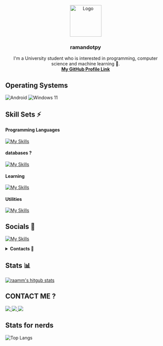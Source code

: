 <br/>
<div align="center">
  <a href="https://github.com/othneildrew/Best-README-Template">
    <img src="https://avatars.githubusercontent.com/u/182676519?v=4" alt="Logo" width="99" height="99">
  </a>
  
  <h3 align="center"> ramandotpy </h3>
  <p aligh="center">
    I'm a  University student who is interested in programming, computer science and machine learning 🤖.
  <br/>
  <a href=""><strong>My GitHub Profile Link</strong></a>
</div>  

## Operating Systems

![Android](https://img.shields.io/badge/Android-3DDC84?style=for-the-badge&logo=android&logoColor=white)
![Windows 11](https://img.shields.io/badge/Windows%2011-%230079d5.svg?style=for-the-badge&logo=Windows%2011&logoColor=white)

## Skill Sets ⚡️

#### Programming Languages
[![My Skills](https://skillicons.dev/icons?i=py,c)](https://skillicons.dev)


#### databases ?
[![My Skills](https://skillicons.dev/icons?i=mysql)](https://skillicons.dev)

#### Learning
[![My Skills](https://skillicons.dev/icons?i=html,css,js,cpp)](https://skillicons.dev)


#### Utilities

[![My Skills](https://skillicons.dev/icons?i=git,github,vscode,gcp,arduino)](https://skillicons.dev)


## Socials 📱
[![My Skills](https://skillicons.dev/icons?i=instagram,discord,gmail,linkedin)](https://skillicons.dev)
<details>
<summary><strong>Contacts 📜</strong></summary>
<br>
<a href="https://discord.com/users/871241459586711572">
<img src="https://lanyard.cnrad.dev/api/871241459586711572">
</a>
</details>

## Stats 📊

[![raamm's hitgub stats](https://github-readme-stats.vercel.app/api?username=ramnnn2006)](https://github.com/ramnnn2006/github-readme-stats)


##   CONTACT ME ?

<a href="https://www.linkedin.com/in/ramnnn/" target="_blank">
   <img src="https://img.shields.io/badge/LinkedIn-0077B5?style=for-the-badge&logo=linkedin&logoColor=0e76a8&color=black">
</a>
<a href="https://instagram.com/_ramnnn.py/" target="_blank">
   <img src="https://img.shields.io/badge/Instagram-000000?style=for-the-badge&logo=instagram&logoColor=WHITE">
</a>
<a href="mailto:phrkvvp@gmail.com" target="_blank">
   <img src="https://img.shields.io/badge/Gmail-D14836?style=for-the-badge&logo=gmail&logoColor=white">
</a>

## Stats for nerds  

![Top Langs](https://github-readme-stats.vercel.app/api/top-langs/?username=ramnnn2006&layout=compact)


